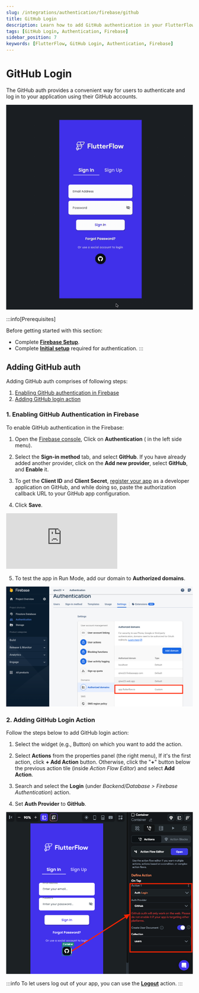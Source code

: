 ```yaml
---
slug: /integrations/authentication/firebase/github
title: GitHub Login
description: Learn how to add GitHub authentication in your FlutterFlow app.
tags: [GitHub Login, Authentication, Firebase]
sidebar_position: 7
keywords: [FlutterFlow, GitHub Login, Authentication, Firebase]
---
```


# GitHub Login
The GitHub auth provides a convenient way for users to authenticate and log in to your application using their GitHub accounts.

![github-demo.gif](../imgs/github-demo.gif)

:::info[Prerequisites]

Before getting started with this section:

- Complete [**Firebase Setup**](../../firebase/connect-to-firebase-setup.md).
- Complete [**Initial setup**](auth-initial-setup.md) required for authentication.
:::


## Adding GitHub auth

Adding GitHub auth comprises of following steps:

1. [Enabling GitHub authentication in Firebase](#1-enabling-github-authentication-in-firebase)
2. [Adding GitHub login action](#2-adding-github-login-action)

### 1. Enabling GitHub Authentication in Firebase

To enable GitHub authentication in the Firebase:

1. Open the [Firebase console](https://console.firebase.google.com/), Click on **Authentication** ( in the left side menu).

2. Select the **Sign-in method** tab, and select **GitHub**. If you have already added another provider, click on the **Add new provider**, select **GitHub**, and **Enable** it.
3. To get the **Client ID** and **Client Secret**, [register your app](https://github.com/settings/applications/new) as a developer application on GitHub, and while doing so, paste the authorization callback URL to your GitHub app configuration.
4. Click **Save**.

<div style={{
    position: 'relative',
    paddingBottom: 'calc(56.67989417989418% + 41px)', // Keeps the aspect ratio and additional padding
    height: 0,
    width: '100%'}}>
    <iframe 
        src="https://www.loom.com/embed/b970983169dc4240a979a2d74ec63450?sid=8a91fa0b-eabd-4e76-bfaf-37011c807421"
        title=""
        style={{
            position: 'absolute',
            top: 0,
            left: 0,
            width: '100%',
            height: '100%',
            colorScheme: 'light'
        }}
        frameborder="0"
        loading="lazy"
        webkitAllowFullScreen
        mozAllowFullScreen
        allowFullScreen
        allow="clipboard-write">
    </iframe>
</div>
<p></p>

5. To test the app in Run Mode, add our domain to **Authorized domains**.
    
![adding-authorized-domain-2.png](../imgs/adding-authorized-domain-2.png)
    

### 2. Adding GitHub Login Action

Follow the steps below to add GitHub login action:

1. Select the widget (e.g., Button) on which you want to add the action.

2. Select **Actions** from the properties panel (the right menu), If it's the first action, click **+ Add Action** button. Otherwise, click the "**+**" button below the previous action tile (inside *Action Flow Editor*) and select **Add Action**.
3. Search and select the **Login** (under *Backend/Database > Firebase Authentication*) action.
4. Set **Auth Provider** to **GitHub**.

![adding-github-login-action.png](../imgs/adding-github-login-action.png)

:::info
To let users log out of your app, you can use the [**Logout**](../logout-action.md) action.
:::